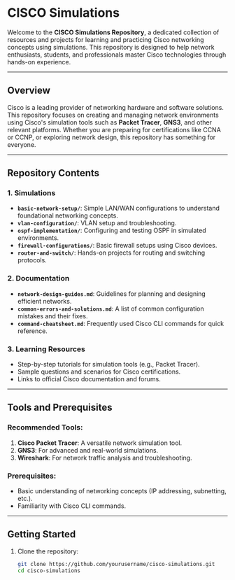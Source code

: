 # CISCO Simulations 

Welcome to the **CISCO Simulations Repository**, a dedicated collection of resources and projects for learning and practicing Cisco networking concepts using simulations. This repository is designed to help network enthusiasts, students, and professionals master Cisco technologies through hands-on experience.

---   
  
## Overview
  
Cisco is a leading provider of networking hardware and software solutions. This repository focuses on creating and managing network environments using Cisco's simulation tools such as **Packet Tracer**, **GNS3**, and other relevant platforms. Whether you are preparing for certifications like CCNA or CCNP, or exploring network design, this repository has something for everyone.

---

## Repository Contents

### 1. **Simulations**
   - **`basic-network-setup/`**: Simple LAN/WAN configurations to understand foundational networking concepts.
   - **`vlan-configuration/`**: VLAN setup and troubleshooting.
   - **`ospf-implementation/`**: Configuring and testing OSPF in simulated environments.
   - **`firewall-configurations/`**: Basic firewall setups using Cisco devices.
   - **`router-and-switch/`**: Hands-on projects for routing and switching protocols.

### 2. **Documentation**
   - **`network-design-guides.md`**: Guidelines for planning and designing efficient networks.
   - **`common-errors-and-solutions.md`**: A list of common configuration mistakes and their fixes.
   - **`command-cheatsheet.md`**: Frequently used Cisco CLI commands for quick reference.

### 3. **Learning Resources**
   - Step-by-step tutorials for simulation tools (e.g., Packet Tracer).
   - Sample questions and scenarios for Cisco certifications.
   - Links to official Cisco documentation and forums.

---

## Tools and Prerequisites

### Recommended Tools:
1. **Cisco Packet Tracer**: A versatile network simulation tool.
2. **GNS3**: For advanced and real-world simulations.
3. **Wireshark**: For network traffic analysis and troubleshooting.

### Prerequisites:
- Basic understanding of networking concepts (IP addressing, subnetting, etc.).
- Familiarity with Cisco CLI commands.

---

## Getting Started

1. Clone the repository:
   ```bash
   git clone https://github.com/yourusername/cisco-simulations.git
   cd cisco-simulations
